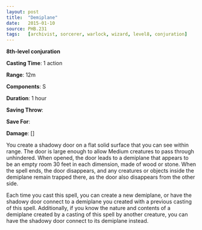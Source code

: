 ```yaml
---
layout: post
title:  "Demiplane"
date:   2015-01-10
source: PHB.231
tags:   [archivist, sorcerer, warlock, wizard, level8, conjuration]
---
```


**8th-level conjuration**

**Casting Time**: 1 action

**Range**: 12m

**Components**: S

**Duration**: 1 hour

**Saving Throw**:

**Save For**:

**Damage**: []

You create a shadowy door on a flat solid surface that you can see within range. The door is large enough to allow Medium creatures to pass through unhindered. When opened, the door leads to a demiplane that appears to be an empty room 30 feet in each dimension, made of wood or stone. When the spell ends, the door disappears, and any creatures or objects inside the demiplane remain trapped there, as the door also disappears from the other side.

Each time you cast this spell, you can create a new demiplane, or have the shadowy door connect to a demiplane you created with a previous casting of this spell.  Additionally, if you know the nature and contents of a demiplane created by a casting of this spell by another creature, you can have the shadowy door connect to its demiplane instead.
